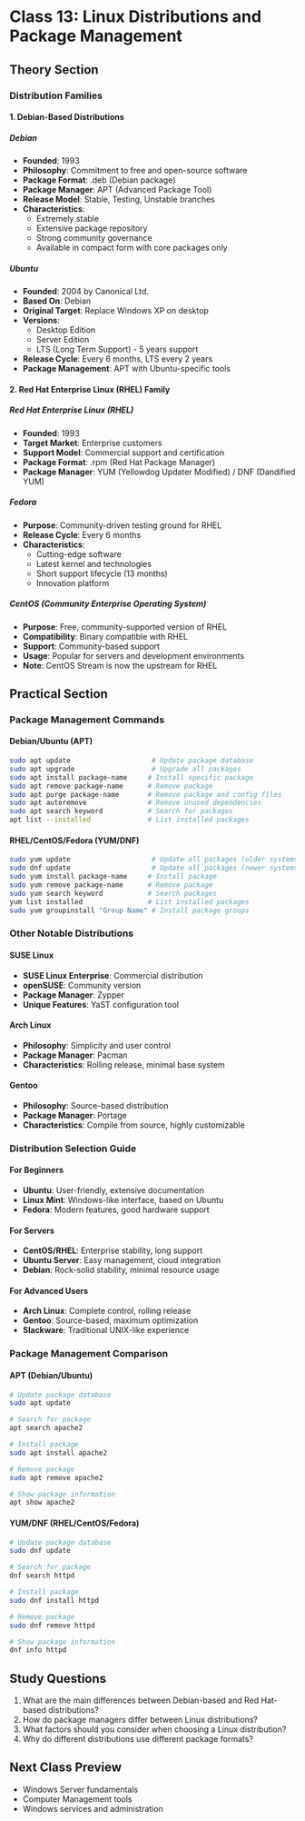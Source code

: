 # Class 13: Linux Distributions and Package Management

## Theory Section

### Distribution Families

#### 1. Debian-Based Distributions

##### Debian

- **Founded**: 1993
- **Philosophy**: Commitment to free and open-source software
- **Package Format**: .deb (Debian package)
- **Package Manager**: APT (Advanced Package Tool)
- **Release Model**: Stable, Testing, Unstable branches
- **Characteristics**:
  - Extremely stable
  - Extensive package repository
  - Strong community governance
  - Available in compact form with core packages only

##### Ubuntu

- **Founded**: 2004 by Canonical Ltd.
- **Based On**: Debian
- **Original Target**: Replace Windows XP on desktop
- **Versions**:
  - Desktop Edition
  - Server Edition
  - LTS (Long Term Support) - 5 years support
- **Release Cycle**: Every 6 months, LTS every 2 years
- **Package Management**: APT with Ubuntu-specific tools

#### 2. Red Hat Enterprise Linux (RHEL) Family

##### Red Hat Enterprise Linux (RHEL)

- **Founded**: 1993
- **Target Market**: Enterprise customers
- **Support Model**: Commercial support and certification
- **Package Format**: .rpm (Red Hat Package Manager)
- **Package Manager**: YUM (Yellowdog Updater Modified) / DNF (Dandified YUM)

##### Fedora

- **Purpose**: Community-driven testing ground for RHEL
- **Release Cycle**: Every 6 months
- **Characteristics**:
  - Cutting-edge software
  - Latest kernel and technologies
  - Short support lifecycle (13 months)
  - Innovation platform

##### CentOS (Community Enterprise Operating System)

- **Purpose**: Free, community-supported version of RHEL
- **Compatibility**: Binary compatible with RHEL
- **Support**: Community-based support
- **Usage**: Popular for servers and development environments
- **Note**: CentOS Stream is now the upstream for RHEL

## Practical Section

### Package Management Commands

#### Debian/Ubuntu (APT)

```bash
sudo apt update                    # Update package database
sudo apt upgrade                   # Upgrade all packages
sudo apt install package-name     # Install specific package
sudo apt remove package-name      # Remove package
sudo apt purge package-name       # Remove package and config files
sudo apt autoremove               # Remove unused dependencies
sudo apt search keyword           # Search for packages
apt list --installed              # List installed packages
```

#### RHEL/CentOS/Fedora (YUM/DNF)

```bash
sudo yum update                    # Update all packages (older systems)
sudo dnf update                    # Update all packages (newer systems)
sudo yum install package-name     # Install package
sudo yum remove package-name      # Remove package
sudo yum search keyword           # Search packages
yum list installed                # List installed packages
sudo yum groupinstall "Group Name" # Install package groups
```

### Other Notable Distributions

#### SUSE Linux

- **SUSE Linux Enterprise**: Commercial distribution
- **openSUSE**: Community version
- **Package Manager**: Zypper
- **Unique Features**: YaST configuration tool

#### Arch Linux

- **Philosophy**: Simplicity and user control
- **Package Manager**: Pacman
- **Characteristics**: Rolling release, minimal base system

#### Gentoo

- **Philosophy**: Source-based distribution
- **Package Manager**: Portage
- **Characteristics**: Compile from source, highly customizable

### Distribution Selection Guide

#### For Beginners

- **Ubuntu**: User-friendly, extensive documentation
- **Linux Mint**: Windows-like interface, based on Ubuntu
- **Fedora**: Modern features, good hardware support

#### For Servers

- **CentOS/RHEL**: Enterprise stability, long support
- **Ubuntu Server**: Easy management, cloud integration
- **Debian**: Rock-solid stability, minimal resource usage

#### For Advanced Users

- **Arch Linux**: Complete control, rolling release
- **Gentoo**: Source-based, maximum optimization
- **Slackware**: Traditional UNIX-like experience

### Package Management Comparison

#### APT (Debian/Ubuntu)

```bash
# Update package database
sudo apt update

# Search for package
apt search apache2

# Install package
sudo apt install apache2

# Remove package
sudo apt remove apache2

# Show package information
apt show apache2
```

#### YUM/DNF (RHEL/CentOS/Fedora)

```bash
# Update package database
sudo dnf update

# Search for package
dnf search httpd

# Install package
sudo dnf install httpd

# Remove package
sudo dnf remove httpd

# Show package information
dnf info httpd
```

## Study Questions

1. What are the main differences between Debian-based and Red Hat-based distributions?
2. How do package managers differ between Linux distributions?
3. What factors should you consider when choosing a Linux distribution?
4. Why do different distributions use different package formats?

## Next Class Preview

- Windows Server fundamentals
- Computer Management tools
- Windows services and administration
